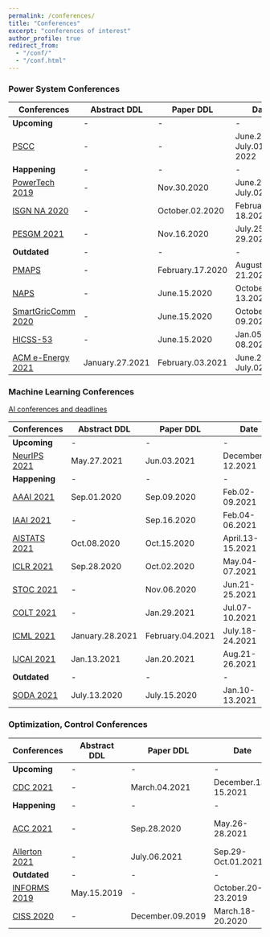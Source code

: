 ```yaml
---
permalink: /conferences/
title: "Conferences"
excerpt: "conferences of interest"
author_profile: true
redirect_from: 
  - "/conf/"
  - "/conf.html"
---
```


### Power System Conferences

| Conferences  | Abstract DDL | Paper DDL    | Date                | Location     | Status            |
|------------------------------------------------------------------------------------|--------------|--------------|---------------------|--------------|-------------------|
| **Upcoming**   | -            | - | -   | - | - |
|  [PSCC](https://pscc-central.epfl.ch/next-pscc)     |  -    |  -   |         June.27–July.01, 2022            |      Porto, Portugal        |              - |
| **Happening**   | -            | - | -   | - | - |
| [PowerTech 2019](https://www.powertech2021.com/)       | -           |   Nov.30.2020    |  June.27-July.02.2021    | Madrid, Spain |    -           |
| [ISGN NA 2020](https://ieee-isgt.org/)      | -            |   October.02.2020      |  February.16-18.2021                  |          Virtual    |         -          |
| [PESGM 2021](http://pes-gm.org)  | -            | Nov.16.2020 | July.25-29.2020 | Washington, DC | submitted  |
| **Outdated**   | -            | - | -   | - | - |
| [PMAPS](http://aimontefiore.org/PMAPS2020/index.php)   | -            |    February.17.2020          |    August.18-21.2020      |         Liege, Belgium     |                   - |
| [NAPS](https://ecee.engineering.asu.edu/naps-2020/)   | -            |    June.15.2020       |        October.11-13.2020             |    Tempe, AZ        |                  |
| [SmartGricComm 2020](https://sgc2020.ieee-smartgridcomm.org/)       | -            |   June.15.2020     |  October.06-09.2020    | Tempe, AZ |    -           |
| [HICSS-53](http://hicss.hawaii.edu/tracks-and-minitracks/authors/)                 | -            | June.15.2020 | Jan.05-08.2021      | Kauai, HI      | - |
| [ACM e-Energy 2021](https://energy.acm.org/conferences/eenergy/2021/)       | January.27.2021            |    February.03.2021     |  June.28-July.02.2021    | Torino, Italy |    -           |

### Machine Learning Conferences

[AI conferences and deadlines](https://aideadlin.es/?sub=ML,CV,NLP,RO,SP,DM)

| Conferences                                                                        | Abstract DDL | Paper DDL    | Date                | Location     | Status            |
|------------------------------------------------------------------------------------|--------------|--------------|---------------------|--------------|-------------------|
| **Upcoming**   | -            | - | -   | - | - |
|  [NeurIPS 2021](https://nips.cc/Conferences/2021/Dates)     |  May.27.2021    |  Jun.03.2021    |         December.5-12.2021            |      Vancouver, Canada      |              - |
| **Happening**   | -            | - | -   | - | - |
| [AAAI 2021](https://aaai.org/Conferences/AAAI-21/)      | Sep.01.2020 | Sep.09.2020 |  Feb.02-09.2021  | Virtual |   -        |
| [IAAI 2021](https://aaai.org/Conferences/AAAI-21/iaai-21-call/)      | - | Sep.16.2020 |  Feb.04-06.2021  | Virtual |   -        |
| [AISTATS 2021](http://aistats.org/aistats2021/cfp.html)      | Oct.08.2020 | Oct.15.2020 |  April.13-15.2021  | Virtual |   -        |
| [ICLR 2021](https://iclr.cc/)      | Sep.28.2020 | Oct.02.2020 |  May.04-07.2021  | Virtual |   -        |
| [STOC 2021](http://acm-stoc.org/stoc2021/)      | - | Nov.06.2020 |  Jun.21-25.2021  | Rome, Italy |   -        |
| [COLT 2021](http://learningtheory.org/colt2021/)      | - | Jan.29.2021 |  Jul.07-10.2021  | Boulder, CO |   -        |
| [ICML 2021](https://icml.cc/Conferences/2021/Dates)      | January.28.2021  |  February.04.2021     |  July.18-24.2021        |     Virtual   |    -               |
| [IJCAI 2021](https://ijcai-21.org/cfp/)      | Jan.13.2021 | Jan.20.2021 |  Aug.21-26.2021  | Montreal, Canada |   -        |
| **Outdated**   | -            | - | -   | - | - |
| [SODA 2021](https://www.siam.org/conferences/cm/conference/soda21)      | July.13.2020 | July.15.2020 |  Jan.10-13.2021  | Virtual |   -        |


### Optimization, Control Conferences

| Conferences                                                                        | Abstract DDL | Paper DDL    | Date                | Location     | Status            |
|------------------------------------------------------------------------------------|--------------|--------------|---------------------|--------------|-------------------|
| **Upcoming**   | -            | - | -   | - | - |
| [CDC 2021](http://cdc2021.ieeecss.org/)      | -            |    March.04.2021 |  December.13-15.2021                   | Austin, Texas |   -        |
| **Happening**   | -            | - | -   | - | - |
| [ACC 2021](http://acc2021.a2c2.org/)                                               | -            | Sep.28.2020  | May.26-28.2021      |  New Orleans, Louisiana |  -               |
| [Allerton 2021](http://publish.illinois.edu/cslallertonconference/files/2020/04/Allerton-Call-for-Papers-20202021.pdf)                                               | -            | July.06.2021  | Sep.29-Oct.01.2021      | UIUC |  -               |
| **Outdated**   | -            | - | -   | - | - |
| [INFORMS 2019](http://meetings2.informs.org/wordpress/seattle2019/) | May.15.2019  | -            | October.20-23.2019 | Seattle, WA   |  -          |
| [CISS 2020](https://ee-ciss.princeton.edu/) | -  | December.09.2019        | March.18-20.2020 | Princeton, NJ   | -                |






